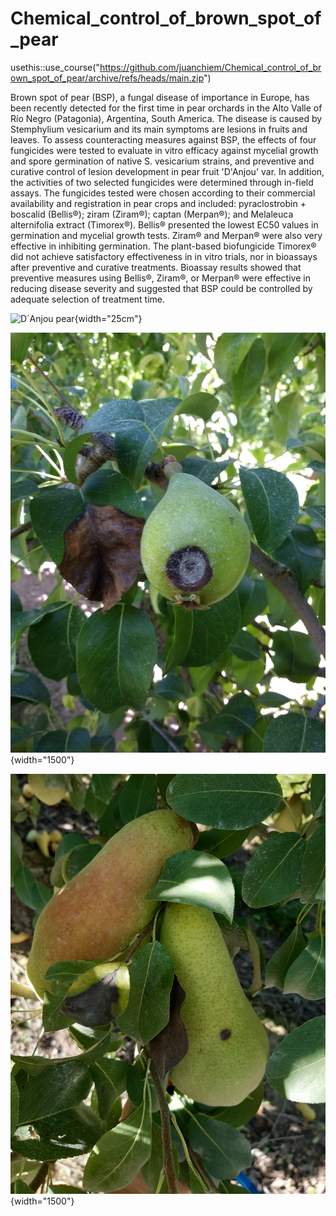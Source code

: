# Chemical_control_of_brown_spot_of_pear

usethis::use_course("<https://github.com/juanchiem/Chemical_control_of_brown_spot_of_pear/archive/refs/heads/main.zip>")

Brown spot of pear (BSP), a fungal disease of importance in Europe, has been recently detected for the first time in pear orchards in the Alto Valle of Río Negro (Patagonia), Argentina, South America. The disease is caused by Stemphylium vesicarium and its main symptoms are lesions in fruits and leaves. To assess counteracting measures against BSP, the effects of four fungicides were tested to evaluate in vitro efficacy against mycelial growth and spore germination of native S. vesicarium strains, and preventive and curative control of lesion development in pear fruit 'D'Anjou' var. In addition, the activities of two selected fungicides were determined through in-field assays. The fungicides tested were chosen according to their commercial availability and registration in pear crops and included: pyraclostrobin + boscalid (Bellis®); ziram (Ziram®); captan (Merpan®); and Melaleuca alternifolia extract (Timorex®). Bellis® presented the lowest EC50 values in germination and mycelial growth tests. Ziram® and Merpan® were also very effective in inhibiting germination. The plant-based biofungicide Timorex® did not achieve satisfactory effectiveness in in vitro trials, nor in bioassays after preventive and curative treatments. Bioassay results showed that preventive measures using Bellis®, Ziram®, or Merpan® were effective in reducing disease severity and suggested that BSP could be controlled by adequate selection of treatment time.

![D´Anjou pear](images/20220204_093203.jpg){width="25cm"}

![BSP symptoms on D´Anjou leaf and fruit](images/Danjou%20sintomas%20en%20hoja%20y%20fruto.jpg){width="1500"}

![Abate Fetel pear](images/Abate%20Fetel-sintoma%20inicial%20en%20fruto.jpg){width="1500"}
